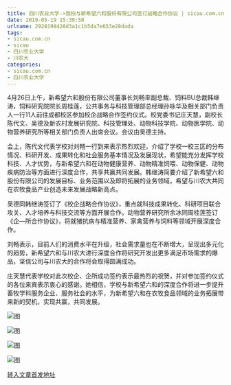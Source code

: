 ```yaml
---
title: 四川农业大学->我校与新希望六和股份有限公司签订战略合作协议 | sicau.com.cn
date: 2019-05-19 15:39:58
urlname: 2928198428d3a1c1b5da7e653e28dada
tags: 
- sicau.com.cn
- sicau
- 四川农业大学
- 川农大
categories:
- sicau.com.cn
- 四川农业大学
---
```



4月26日上午，新希望六和股份有限公司董事长刘畅率副总裁、饲料BU总裁韩继涛，饲料研究院院长周桂莲，公共事务与科技管理部总经理孙咏华及相关部门负责人一行11人前往成都校区参加校企战略合作签约仪式。校党委书记庄天慧，副校长陈代文、吴德及新农村发展研究院、科技管理处、动物科技学院、动物医学院、动物营养研究所等相关部门负责人出席会议。会议由吴德主持。

会上，陈代文代表学校对刘畅一行到来表示热烈欢迎，介绍了学校一校三区的分布情况、科研开发、成果转化和社会服务基本情况及发展现状，希望能充分发挥学校科技、人才优势，与新希望六和在动物健康营养、动物精准饲喂、动物保健、动物疾病防治等方面进行深度合作，共享共赢共同发展。韩继涛简要介绍了新希望六和股份有限公司的发展目标、业务范围以及即将拓展的业务领域，希望与川农大共同在农牧食品产业创造未来发展战略新高点。

吴德同韩继涛签订了《校企战略合作协议》，重点就科技成果转化、科研项目联合攻关、人才培养与科技交流等方面开展合作。动物营养研究所余冰同周桂莲签订《企—所合作协议》，将就猪抗病与精准营养、家禽营养与饲料等领域开展深度合作。

刘畅表示，目前人们的消费水平在升级，社会需求量也在不断增大，呈现出多元化的趋势，新希望六和与川农大进行深度合作将研究开发出更多满足市场需求的爆品，坚信公司与川农大的合作将会取得圆满成功。

庄天慧代表学校对此次校企、企所成功签约表示最热烈的祝贺，并对参加签约仪式的各位来宾表示衷心的感谢。她相信，学校与新希望六和的深度合作将进一步提升畜牧学科服务企业、服务社会的水平，为新希望六和在农牧食品领域的业务拓展带来新的契机，实现共赢，共同发展。



![图](https://news.sicau.edu.cn/__local/7/A0/D2/37528995FC7B77B46D814C17E9B_50A0DECC_C13F.jpg)

![图](https://news.sicau.edu.cn/__local/D/66/3B/CA6B7659CD7B483B4601D61819F_9697E721_BE38.jpg)

![图](https://news.sicau.edu.cn/__local/F/95/CD/F237A2177B891180B15FA961684_11FE40C6_ABE1.jpg)

![图](https://news.sicau.edu.cn/__local/8/43/E5/8FBE4C262AFC746823DFBAC4EAB_E990E387_D836.jpg)

[转入文章首发地址](https://news.sicau.edu.cn/info/1135/51502.htm)